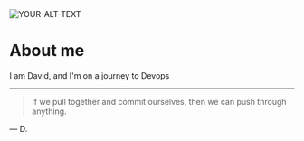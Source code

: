 <picture>
 <source media="(prefers-color-scheme: dark)" srcset="https://drive.google.com/drive/u/0/search?q=dola">
 <source media="(prefers-color-scheme: light)" srcset="Yttps://drive.google.com/drive/u/0/search?q=dola">
 <img alt="YOUR-ALT-TEXT" src="https://drive.google.com/drive/u/0/search?q=dola">
</picture>



# About me

I am David, and I'm on a journey to Devops

---
> If we pull together and commit ourselves, then we can push through anything.

— D.
  
